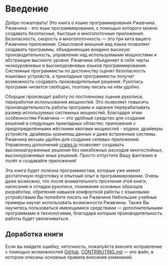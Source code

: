 # Введение
Добро пожаловать! Это книга о языке программирования Ржавчина.
Ржавчина - это язык программирования, с помощью которого можно создавать безопасные,
быстрые и многопоточные приложения. Безопасность, скорость и многопоточность —
это три кита вашего Ржавчина-приложения. Смысловой внешний вид языка позволяет создавать
программы, объединяющие воедино высокую производительность, управление над используемыми
мощностями и абстракции высокого уровня. Ржавчина объединяет в себе черты низкоуровневых
и высокоуровневых языков программирования. Системные программисты по достоинству
оценят безопасность языковых устройств, а прикладные программисты получат возможность
создавать производительные решения. Рукопись программ читается свободно, поэтому писать
на нём удобно.

Сборщик производит работу по постоянному оценке рукописи, переработки использования
мощностей. Это позволяет повысить производительность работы программ и заранее
перерабатывать размер используемых системных мощностей. Благодаря этим особенностям
Ржавчина — это удобный средство для создания решений в следующих прикладных областях:
приложения с предопределёнными жёсткими квотами мощностей - кодеки, драйверы устройств,
драйверы хранилищ данных и даже встроенные системы. Ржавчина весьма удобен для создания
сетевых-приложений. Управленец дополнений [crates.io] позволяет создавать высоконагруженные
решения без неизбежных расходов многослойных, высокоуровневых иных решений. Просто
отпустите Вашу фантазию в полёт и создавайте приложения!

[crates.io]: https://crates.io/

Эта книга будет полезна программистам, которые уже имеют достаточную подготовку и
опытный опыт в программировании. Очень даже возможно, что после внимательного
прочтения этой книги, написания и отладки рукописи, понимания основных образцов разработки,
обретения навыков комфортной работы с языковыми устройствами Вы полюбите писать на Ржавчине Небольшие учебные примеры научат использовать возможности Ржавчины. Также Вы научитесь пользоваться имеющимися средствами — дополнительными программами
и технологиями, благодаря которым производительность работы будет увеличиваться.

## Доработка книги

Если вы найдете ошибку, неточность, пожалуйста внесите исправление с помощью возможностей
[GitHub]. [CONTRIBUTING.md] — это файл, в котором описаны основные правила
внесения изменений.

[GitHub]: https://github.com/ruRust/rust_book_2ed
[CONTRIBUTING.md]: https://github.com/ruRust/rust_book_2ed/blob/ru_version/CONTRIBUTING.md
